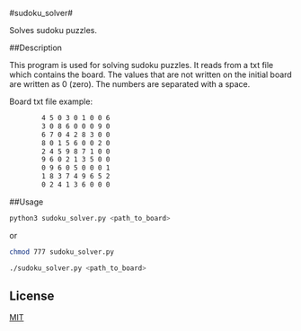 #sudoku_solver#

Solves sudoku puzzles. 

##Description

This program is used for solving sudoku puzzles. It reads from a txt file which
contains the board. The values that are not written on the initial board are
written as 0 (zero). The numbers are separated with a space.

Board txt file example:

```txt
        4 5 0 3 0 1 0 0 6
        3 0 8 6 0 0 0 9 0
        6 7 0 4 2 8 3 0 0
        8 0 1 5 6 0 0 2 0
        2 4 5 9 8 7 1 0 0
        9 6 0 2 1 3 5 0 0
        0 9 6 0 5 0 0 0 1
        1 8 3 7 4 9 6 5 2
        0 2 4 1 3 6 0 0 0
```

##Usage

```bash
python3 sudoku_solver.py <path_to_board>
```
or

```bash
chmod 777 sudoku_solver.py
```
```bash
./sudoku_solver.py <path_to_board>
```

## License
[MIT](https://choosealicense.com/licenses/mit/)
